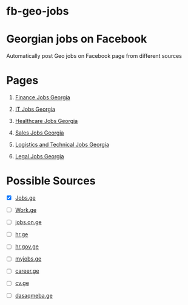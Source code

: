 # fb-geo-jobs


# Georgian jobs on Facebook  


 Automatically post Geo jobs on Facebook page from different sources


 # Pages
 1. [Finance Jobs Georgia](https://www.facebook.com/Finance-Jobs-Georgia-546487785704283/notifications/)  

 
1. [IT Jobs Georgia](https://m.facebook.com/it.jobs.georgia/?ref=m_notif&notif_t=page_fan&notif_id=1513417791792385)  

1. [Healthcare Jobs Georgia](https://www.facebook.com/Healthcare-Jobs-Georgia-2050702558550269/?ref=bookmarks)

1. [Sales Jobs Georgia](https://www.facebook.com/Sales-Jobs-Georgia-1370300953097362/?ref=bookmarks)

1. [Logistics  and Technical Jobs Georgia ](https://www.facebook.com/Logistics-and-Technical-Jobs-Georgia-402984570136030/)


1. [Legal Jobs Georgia](https://www.facebook.com/Legal-Jobs-Georgia-188338208413379/)

# Possible Sources 
- [x]  [Jobs.ge](www.Jobs.ge)
- [ ]  [Work.ge](www.work.ge)  
- [ ]  [jobs.on.ge](www.jobs.on.ge)  
- [ ]  [hr.ge](www.hr.ge)  
- [ ]  [hr.gov.ge](www.hr.gov.ge)  
- [ ]  [myjobs.ge](www.myjobs.ge)  
- [ ]  [career.ge](www.career.ge)  
- [ ]  [cv.ge](www.cv,ge)  
- [ ]  [dasaqmeba.ge](www.dasaqmeba.ge)  



